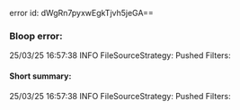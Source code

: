 error id: dWgRn7pyxwEgkTjvh5jeGA==
### Bloop error:

25/03/25 16:57:38 INFO FileSourceStrategy: Pushed Filters:
#### Short summary: 

25/03/25 16:57:38 INFO FileSourceStrategy: Pushed Filters: